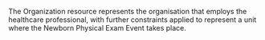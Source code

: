 The Organization resource represents the organisation that employs the healthcare professional, with further constraints applied to represent a unit where the Newborn Physical Exam Event takes place.
